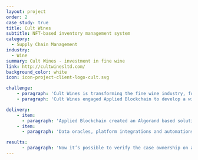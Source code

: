```yaml
---
layout: project
order: 2
case_study: true
title: Cult Wines
subtitle: NFT-based inventory management system
category:
  - Supply Chain Management
industry:
  - Wine
summary: Cult Wines - investment in fine wine
link: http://cultwinesltd.com/
background_color: white
icon: icon-project-client-logo-cult.svg

challenge:
    - paragraph: 'Cult Wines is transforming the fine wine industry, for producers, collectors, investors or those who simply enjoy it. Combining our expertise with digital platforms, innovative technology and a globalised infrastructure to re-define how consumers buy, sell, invest and collect fine wines.'
    - paragraph: 'Cult Wines engaged Applied Blockchain to develop a wine inventory management platform. The platform had to enable the transfer of wines directly from customer to customer, creating a P2P marketplace and decentralised warehouse solution.'

delivery:
    - item:
      - paragraph: 'Applied Blockchain created an Algorand based solution and data oracles that integrated with the existing inventory system. Taxation compliance for collectors was automated by filing disclosure reports for transfers or acquisitions.'
    - item:
      - paragraph: 'Data oracles, platform integrations and automations were implemented with a web service platform. We also developed intuitive and easy to use interfaces, a web app for the operations team and a mobile app for the warehouses.'

results:
      - paragraph: 'Now it’s possible to verify the case ownership on a custom block explorer and see the history of wine cases location changes. The wine cases are created on Algorand.'
---
```

